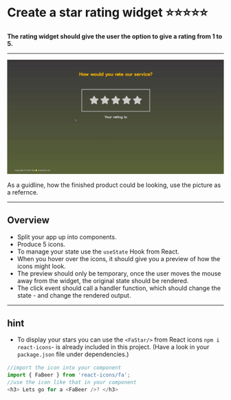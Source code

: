 # Create a star rating widget :star::star::star::star::star:

**The rating widget should give the user the option to give a rating from 1 to 5.**

---
![](rating-widget.gif)

As a guidline, how the finished product could be looking, use the picture as a refernce. 

---

## Overview

- Split your app up into components.
- Produce 5 icons.
- To manage your state use the `useState` Hook from React.
- When you hover over the icons, it should give you a preview of how the icons might look.
- The preview should only be temporary, once the user moves the mouse away from the widget, the original state should be rendered.
- The click event should call a handler function, which should change the state - and change the rendered output.

---
## hint

- To display your stars you can use the `<FaStar/>` from React icons `npm i react-icons`- is already included in this project. (Have a look in your `package.json` file under dependencies.)

```javascript
//import the icon into your component
import { FaBeer } from 'react-icons/fa';
//use the icon like that in your component
<h3> Lets go for a <FaBeer />? </h3>
```
